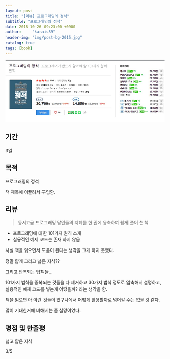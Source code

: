 ```yaml
---
layout: post
title: "[리뷰] 프로그래밍의 정석"
subtitle: "프로그래밍의 정석"
date: 2018-10-26 09:23:00 +0900
author:     "karais89"
header-img: "img/post-bg-2015.jpg"
catalog: true
tags: [book]
---
```


![book image](/img/in-post/book/17.jpg)

## 기간

3일

## 목적

프로그래밍의 정석

책 제목에 이끌려서 구입함.

## 리뷰

> 동서고금 프로그래밍 달인들의 지혜를 한 권에 응축하여 쉽게 풀어 쓴 책

- 프로그래밍에 대한 101가지 원칙 소개
- 실용적인 예제 코드는 존재 하지 않음

사실 책을 읽으면서 도움이 된다는 생각을 크게 하지 못했다.

정말 얇게 그리고 넓은 지식??

그리고 반복되는 법칙들...

101가지 법칙을 중복되는 것들을 다 제거하고 30가지 법칙 정도로 압축해서 설명하고, 실용적인 예제 코드를 넣는게 어땠을까? 라는 생각을 함.

책을 읽으면 아 이런 것들이 있구나에서 어떻게 활용할까로 넘어갈 수는 없을 것 같다.

많이 기대한거에 비해서는 좀 실망이었다.

## 평점 및 한줄평

넓고 얇은 지식

3/5